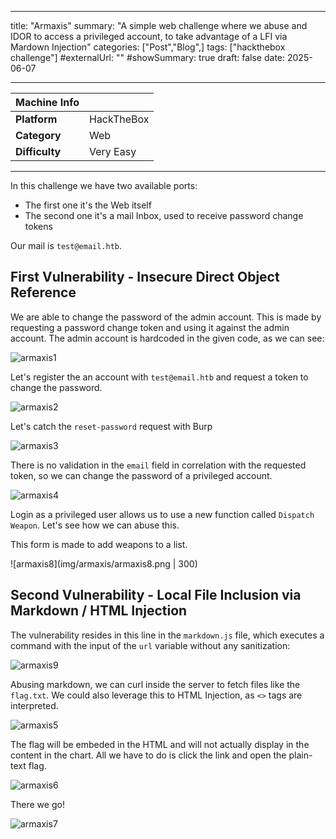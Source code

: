 
---
title: "Armaxis"
summary: "A simple web challenge where we abuse and IDOR to access a privileged account, to take advantage of a LFI via Mardown Injection"
categories: ["Post","Blog",]
tags: ["hackthebox challenge"]
#externalUrl: ""
#showSummary: true
draft: false
date: 2025-06-07

---

| Machine Info   |            |
| -------------- | ---------- |
| **Platform**   | HackTheBox |
| **Category**   | Web        |
| **Difficulty** | Very Easy  |

- - -

In this challenge we have two available ports:

- The first one it's the Web itself
- The second one it's a mail Inbox, used to receive password change tokens

Our mail is `test@email.htb`.

## First Vulnerability - Insecure Direct Object Reference

We are able to change the password of the admin account. This is made by requesting a password change token and using it against the admin account. The admin account is hardcoded in the given code, as we can see:

![armaxis1](img/armaxis/armaxis1.png)

Let's register the an account with `test@email.htb` and request a token to change the password.

![armaxis2](img/armaxis/armaxis2.png)

Let's catch the `reset-password` request with Burp

![armaxis3](img/armaxis/armaxis3.png)

There is no validation in the `email` field in correlation with the requested token, so we can change the password of a privileged account.

![armaxis4](img/armaxis/armaxis4.png)

Login as a privileged user allows us to use a new function called `Dispatch Weapon`. Let's see how we can abuse this.

This form is made to add weapons to a list. 

![armaxis8](img/armaxis/armaxis8.png | 300)

## Second Vulnerability - Local File Inclusion via Markdown / HTML Injection

The vulnerability resides in this line in the `markdown.js` file, which executes a command with the input of the `url` variable without any sanitization:

![armaxis9](img/armaxis/armaxis9.png)

Abusing markdown, we can curl inside the server to fetch files like the `flag.txt`. We could also leverage this to HTML Injection, as `<>` tags are interpreted.

![armaxis5](img/armaxis/armaxis5.png)

The flag will be embeded in the HTML and will not actually display in the content in the chart. All we have to do is click the link and open the plain-text flag.

![armaxis6](img/armaxis/armaxis6.png)

There we go!

![armaxis7](img/armaxis/armaxis7.png)